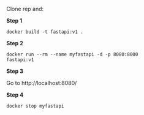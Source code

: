 Clone rep and:

<b>Step 1</b>

<code>docker build -t fastapi:v1 .</code>

<b>Step 2</b>

<code>docker run --rm --name myfastapi -d -p 8080:8000 fastapi:v1</code>

<b>Step 3</b>

Go to http://localhost:8080/

<b>Step 4</b>

<code>docker stop myfastapi</code>
